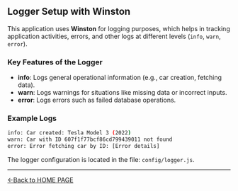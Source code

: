 ## Logger Setup with Winston
This application uses **Winston** for logging purposes, which helps in tracking application activities, errors, and other logs at different levels (`info`, `warn`, `error`).

### Key Features of the Logger
- **info**: Logs general operational information (e.g., car creation, fetching data).
- **warn**: Logs warnings for situations like missing data or incorrect inputs.
- **error**: Logs errors such as failed database operations.

### Example Logs
```bash
info: Car created: Tesla Model 3 (2022)
warn: Car with ID 607f1f77bcf86cd799439011 not found
error: Error fetching car by ID: [Error details]
```
The logger configuration is located in the file: `config/logger.js`.

---

[<-Back to HOME PAGE](../tutorial.md)